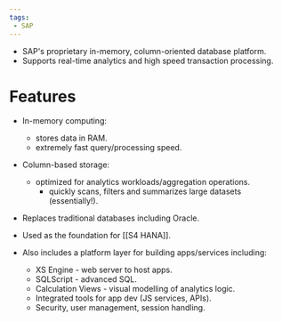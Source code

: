 ```yaml
---
tags:
 - SAP
---
```


- SAP's proprietary in-memory, column-oriented database platform.
- Supports real-time analytics and high speed transaction processing.
# Features

- In-memory computing:
	- stores data in RAM.
	- extremely fast query/processing speed.
- Column-based storage:
	- optimized for analytics workloads/aggregation operations.
		- quickly scans, filters and summarizes large datasets (essentially!).
- Replaces traditional databases including Oracle.
- Used as the foundation for [[S4 HANA]].

- Also includes a platform layer for building apps/services including:
	- XS Engine - web server to host apps.
	- SQLScript - advanced SQL.
	- Calculation Views - visual modelling of analytics logic.
	- Integrated tools for app dev (JS services, APIs).
	- Security, user management, session handling.

